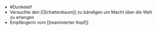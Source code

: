 - #Dunkelelf
- Versuchte den [[Schattenbaum]] zu bändigen um Macht über die Welt zu erlangen
- Empfängerin vom [[reanimierter Kopf]]